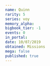 ```yaml
---
name: Quinn
rarity: 5
series: voy
memory_alpha:
bigbook_tier: -1
events: 0
in_portal:
date: 10/07/2019
obtained: Missions
mega: false
published: true
---
```



